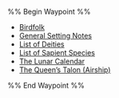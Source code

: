%% Begin Waypoint %%
- [Birdfolk](./Birdfolk.md)
- [General Setting Notes](./General%20Setting%20Notes.md)
- [List of Deities](./List%20of%20Deities.md)
- [List of Sapient Species](./List%20of%20Sapient%20Species.md)
- [The Lunar Calendar](./The%20Lunar%20Calendar.md)
- [The Queen’s Talon (Airship)](./The%20Queen%E2%80%99s%20Talon%20(Airship).md)

%% End Waypoint %%
